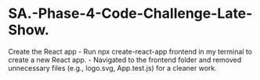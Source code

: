 # SA.-Phase-4-Code-Challenge-Late-Show. 
Create the React app
    - Run npx create-react-app frontend in my terminal to create a new React app.
    - Navigated to the frontend folder and removed unnecessary files (e.g., logo.svg, App.test.js) for a cleaner work.
